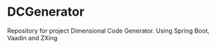 # DCGenerator
Repository for project Dimensional Code Generator. Using Spring Boot, Vaadin and ZXing
